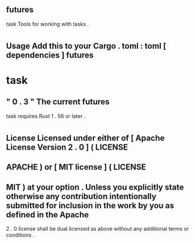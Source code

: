 #
futures
-
task
Tools
for
working
with
tasks
.
#
#
Usage
Add
this
to
your
Cargo
.
toml
:
toml
[
dependencies
]
futures
-
task
=
"
0
.
3
"
The
current
futures
-
task
requires
Rust
1
.
56
or
later
.
#
#
License
Licensed
under
either
of
[
Apache
License
Version
2
.
0
]
(
LICENSE
-
APACHE
)
or
[
MIT
license
]
(
LICENSE
-
MIT
)
at
your
option
.
Unless
you
explicitly
state
otherwise
any
contribution
intentionally
submitted
for
inclusion
in
the
work
by
you
as
defined
in
the
Apache
-
2
.
0
license
shall
be
dual
licensed
as
above
without
any
additional
terms
or
conditions
.

